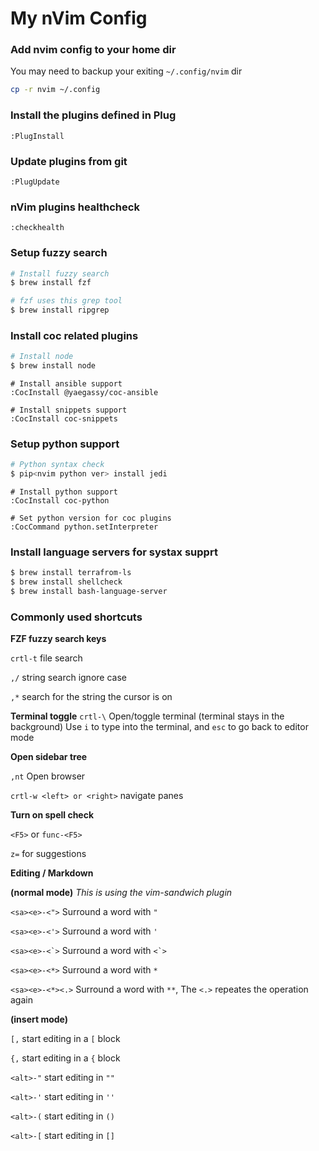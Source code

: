 # My nVim Config

### Add nvim config to your home dir
You may need to backup your exiting `~/.config/nvim` dir
```bash
cp -r nvim ~/.config
```

### Install the plugins defined in Plug
```vim
:PlugInstall
```
### Update plugins from git
```vim
:PlugUpdate
```

### nVim plugins healthcheck
```vim
:checkhealth
```

### Setup fuzzy search
```bash
# Install fuzzy search
$ brew install fzf

# fzf uses this grep tool
$ brew install ripgrep
```

### Install coc related plugins
```bash
# Install node
$ brew install node
```
```vim
# Install ansible support
:CocInstall @yaegassy/coc-ansible

# Install snippets support
:CocInstall coc-snippets
```

### Setup python support
```bash
# Python syntax check
$ pip<nvim python ver> install jedi
```
```vim
# Install python support
:CocInstall coc-python

# Set python version for coc plugins
:CocCommand python.setInterpreter
```

### Install language servers for systax supprt
```bash
$ brew install terrafrom-ls
$ brew install shellcheck
$ brew install bash-language-server
```

### Commonly used shortcuts
**FZF fuzzy search keys**

`crtl-t` file search

`,/` string search ignore case

`,*` search for the string the cursor is on

**Terminal toggle**
`crtl-\` Open/toggle terminal (terminal stays in the background)
Use `i` to type into the terminal, and `esc` to go back to editor mode

**Open sidebar tree**

`,nt` Open browser

`crtl-w <left> or <right>` navigate panes

**Turn on spell check**

`<F5>` or `func-<F5>`

`z=` for suggestions

**Editing / Markdown**

**(normal mode)**
*This is using the vim-sandwich plugin*

`<sa><e>-<">` Surround a word with `"`

`<sa><e>-<'>` Surround a word with `'`

``<sa><e>-<`>`` Surround a word with ``<`>``

`<sa><e>-<*>` Surround a word with `*`

`<sa><e>-<*><.>` Surround a word with `**`, The `<.>` repeates the operation again

**(insert mode)**

`[,` start editing in a `[` block

`{,` start editing in a `{` block

`<alt>-"` start editing in `""`

`<alt>-'` start editing in `''`

`<alt>-(` start editing in `()`

`<alt>-[` start editing in `[]`
